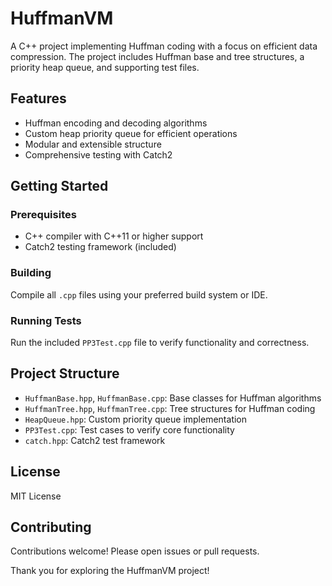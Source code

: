 # HuffmanVM

A C++ project implementing Huffman coding with a focus on efficient data compression. The project includes Huffman base and tree structures, a priority heap queue, and supporting test files.

## Features
- Huffman encoding and decoding algorithms
- Custom heap priority queue for efficient operations
- Modular and extensible structure
- Comprehensive testing with Catch2

## Getting Started

### Prerequisites
- C++ compiler with C++11 or higher support
- Catch2 testing framework (included)

### Building
Compile all `.cpp` files using your preferred build system or IDE.

### Running Tests
Run the included `PP3Test.cpp` file to verify functionality and correctness.

## Project Structure
- `HuffmanBase.hpp`, `HuffmanBase.cpp`: Base classes for Huffman algorithms
- `HuffmanTree.hpp`, `HuffmanTree.cpp`: Tree structures for Huffman coding
- `HeapQueue.hpp`: Custom priority queue implementation
- `PP3Test.cpp`: Test cases to verify core functionality
- `catch.hpp`: Catch2 test framework

## License
MIT License

## Contributing
Contributions welcome! Please open issues or pull requests.


Thank you for exploring the HuffmanVM project!
